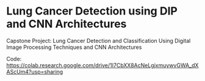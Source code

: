 # Lung Cancer Detection using DIP and CNN Architectures
Capstone Project: Lung Cancer Detection and Classification Using Digital Image Processing Techniques and CNN Architectures

Code: https://colab.research.google.com/drive/1I7CbXX8AcNeLgjxmuywvGWA_dXAScUm4?usp=sharing
